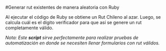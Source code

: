 #Generar rut existentes de manera aleatoria con Ruby

Al ejecutar el código de Ruby se obtiene un Rut Chileno al azar. Luego, se calcula cuál es el dígito verificador para que así se genere un rut completamente válido.

_Nota: Este __script__ sirve perfectamente para realizar pruebas de automatización en donde se necesiten llenar formularios con rut válidos._